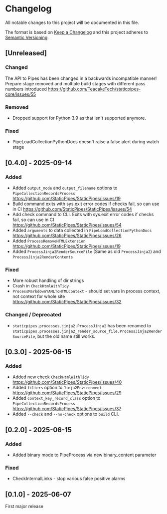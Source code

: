 # Changelog
All notable changes to this project will be documented in this file.

The format is based on [Keep a Changelog](http://keepachangelog.com/en/1.0.0/)
and this project adheres to [Semantic Versioning](http://semver.org/spec/v2.0.0.html).

## [Unreleased]

### Changed

The API to Pipes has been changed in a backwards incompatible manner!
Prepare stage removed and multiple build stages with different pass numbers introduced
https://github.com/TeacakeTech/staticpipes-core/issues/55

### Removed

- Dropped support for Python 3.9 as that isn't supported anymore.

### Fixed

- PipeLoadCollectionPythonDocs doesn't raise a false alert during watch stage

## [0.4.0] - 2025-09-14

### Added

- Added `output_mode` and `output_filename` options to `PipeCollectionRecordsProcess` https://github.com/StaticPipes/StaticPipes/issues/19
- Build command exits with sys.exit error codes if checks fail, so can use in CI https://github.com/StaticPipes/StaticPipes/issues/54
- Add check command to CLI. Exits with sys.exit error codes if checks fail, so can use in CI https://github.com/StaticPipes/StaticPipes/issues/54
- Added `arguments` to data collected in `PipeLoadCollectionPythonDocs` https://github.com/StaticPipes/StaticPipes/issues/26
- Added `ProcessRemoveHTMLExtension` https://github.com/StaticPipes/StaticPipes/issues/19
- Added `ProcessJinja2RenderSourceFile` (Same as old `ProcessJinja2`) and `ProcessJinja2RenderContents`

### Fixed

- More robust handling of dir strings
- Crash in `CheckHtmlWithTidy`
- `ProcessMarkdownYAMLToHTMLContext` - should set vars in process context, not context for whole site https://github.com/StaticPipes/StaticPipes/issues/32

### Changed / Deprecated

- `staticpipes.processes.jinja2.ProcessJinja2` has been renamed to `staticpipes.processes.jinja2_render_source_file.ProcessJinja2RenderSourceFile`, 
  but the old name still works.

## [0.3.0] - 2025-06-15

### Added

- Added new check `CheckHtmlWithTidy` https://github.com/StaticPipes/StaticPipes/issues/40
- Added `filters` option to `Jinja2Environment` https://github.com/StaticPipes/StaticPipes/issues/29
- Added `context_key_record_class` option to `PipeCollectionRecordsProcess` https://github.com/StaticPipes/StaticPipes/issues/37
- Added `--check` and `--no-check` options to `build` CLI.

## [0.2.0] - 2025-06-15

### Added

- Added binary mode to PipeProcess via new binary_content parameter

### Fixed

- CheckInternalLinks - stop various false positive alarms

## [0.1.0] - 2025-06-07

First major release

